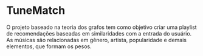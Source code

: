 # TuneMatch
O projeto baseado na teoria dos grafos tem como objetivo criar uma playlist de recomendações baseadas em similaridades com a entrada do usuário. As músicas são relacionadas em gênero, artista, popularidade e demais elementos, que formam os pesos.